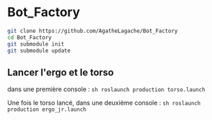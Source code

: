 # Bot_Factory

```sh
git clone https://github.com/AgatheLagache/Bot_Factory
cd Bot_Factory
git submodule init
git submodule update
```

## Lancer l'ergo et le torso
dans une première console :
``sh
roslaunch production torso.launch
``

Une fois le torso lancé, dans une deuxième console :
``sh
roslaunch production ergo_jr.launch
``

